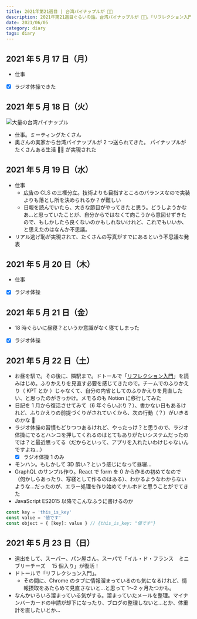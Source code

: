 ```yaml
---
title: 2021年第21週目 | 台湾パイナップルが 🍍🍍
description: 2021年第21週目ぐらいの話。台湾パイナップルが 🍍🍍。「リフレクション入門」を読み出してリフレクション = 内省について行動に落とし込みたいなあ...けれど難しいぞこれは、という気持ちに。GraphQL というよりも React のフォームの話になってきた
date: 2021/06/05
category: diary
tags: diary
---
```


## 2021 年 5 月 17 日（月）

- 仕事
- [x] ラジオ体操できた

## 2021 年 5 月 18 日（火）

![](/images/2021/05/2021-05-18.jpg '大量の台湾パイナップル')

- 仕事。ミーティングたくさん
- 奥さんの実家から台湾パイナップルが 2 つ送られてきた。
  パイナップルがたくさんある生活 🍍🍍 が実現された

## 2021 年 5 月 19 日（水）

- 仕事
  - 広告の CLS の三権分立。技術よりも目指すところのバランスなので実装よりも落とし所を決められるか？が難しい
  - 日報を読んでいたら、大きな節目がやってきたと思う。どうしようかなあ…と思っていたことが、自分からではなくて向こうから意図せずきたので、もしかしたら良くないのかもしれないけれど、これでもいいか、と思えたのはなんか不思議。
- リアル逃げ恥が実現されて、たくさんの写真がすでにあるという不思議な発表

## 2021 年 5 月 20 日（木）

- 仕事
- [x] ラジオ体操

## 2021 年 5 月 21 日（金）

- 18 時ぐらいに昼寝？というか意識がなく寝てしまった
- [x] ラジオ体操

## 2021 年 5 月 22 日（土）

- お昼を駅で。その後に、隣駅まで。ドトールで「[リフレクション入門](https://www.amazon.co.jp/dp/4762028495)」を読みはじめ。ふりかえりを見直す必要を感じてきたので。チームでのふりかえり（ KPT とか ）じゃなくて、自分の内省としてのふりかえりを見直したい、と思ったのがきっかけ。メモるのも Notion に移行してみた
- 日記を 1 月から復活させてみて（6 年ぐらいぶり？）、書かない日もあるけれど、ふりかえりの前提づくりがされていくから、次の行動（？）がいきるのかな 🤔
- ラジオ体操の習慣もどりつつあるけれど、やったっけ？と思うので、ラジオ体操にでるとハンコを押してくれるのはとてもありがたいシステムだったのでは？と最近思ってる（だからといって、アプリを入れたいわけじゃないんですよね…）
  - [x] ラジオ体操 1 のみ
- モンハン。もしかして 3D 酔い？という感じになって昼寝…
- GraphQL のサンプル作り。React で form を 0 から作るの初めてなので（何かしらあったり、写経として作るのはある）、わかるようなわからないような…だったのが、エラー処理を作り始めてナルホドと思うことがでてきた
- JavaScript ES2015 以降でこんなふうに書けるのか

```javascript
const key = 'this_is_key'
const value = '値です'
const object = { [key]: value } // {this_is_key: "値です"}
```

## 2021 年 5 月 23 日（日）

- 遠出をして、スーパー、パン屋さん。スーパで「イル・ド・フランス　ミニブリーチーズ　 15 個入り」が復活！
- ドトールで「リフレクション入門」。
  - その間に、Chrome のタブに情報溜まっているのも気になるけれど、情報摂取をあたらめて見直さないと…と思って 1〜2 ヶ月たつかも。
- なんかいろいろ溜まっている気がする。溜まっていたメールを整理。マイナンバーカードの申請が却下になったり、ブログの整理しないと…とか、体重計を直したいとか...

